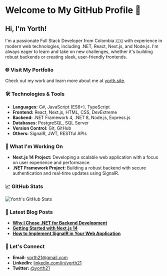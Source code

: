 # Welcome to My GitHub Profile 👋

## Hi, I'm Yorth!

I'm a passionate Full Stack Developer from Colombia 🇨🇴 with experience in modern web technologies, including .NET, React, Next.js, and Node.js. I'm always eager to learn and take on new challenges, whether it's building robust backends or creating sleek, user-friendly frontends.

### 🌐 Visit My Portfolio
Check out my work and learn more about me at [yorth.site](https://yorth.site).

### 🛠️ Technologies & Tools
- **Languages:** C#, JavaScript (ES6+), TypeScript
- **Frontend:** React, Next.js, HTML, CSS, DevExtreme
- **Backend:** .NET Framework 4, .NET 8, Node.js, Express.js
- **Databases:** PostgreSQL, SQL Server
- **Version Control:** Git, GitHub
- **Others:** SignalR, JWT, RESTful APIs

### 🚀 What I'm Working On
- **Next.js 14 Project:** Developing a scalable web application with a focus on user experience and performance.
- **.NET Framework Project:** Building a robust backend with secure authentication and real-time updates using SignalR.

### 📈 GitHub Stats
![Yorth's GitHub Stats](https://github-readme-stats.vercel.app/api?username=yorth21&show_icons=true&theme=radical)

### 📝 Latest Blog Posts
- [**Why I Chose .NET for Backend Development**](https://yorth.site/blog/net-backend)
- [**Getting Started with Next.js 14**](https://yorth.site/blog/nextjs14)
- [**How to Implement SignalR in Your Web Application**](https://yorth.site/blog/signalr)

### 🔗 Let's Connect
- **Email:** yorth21@gmail.com
- **LinkedIn:** [linkedin.com/in/yorth21](https://linkedin.com/in/yorth21)
- **Twitter:** [@yorth21](https://twitter.com/yorth21)
